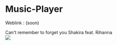 # Music-Player
Weblink : (soon)

<html lang="en">
<head>
<meta charset="utf-8">

<title>Music Player</title>
<meta name="description" content="">
<meta name="author" content="">
	
<!-- Load JS -->
<script src="mplayer.js"></script>

<!-- Load CSS -->
<link rel="stylesheet" href="mplayer.css">
<link rel="stylesheet" href="http://cdnjs.cloudflare.com/ajax/libs/font-awesome/4.0.3/css/font-awesome.min.css">

<!--[if lt IE 9]>
<script src="http://html5shiv.googlecode.com/svn/trunk/html5.js"></script>
<![endif]-->
	
 </head>

<body>

<div id="mplayer-container">
	<div id="mplayer">
        <div id="mplayer-details" class="animated">
            <span id="mplayer-songname">Can't remember to forget you</span>
            <span id="mplayer-artist">Shakira feat. Rihanna</span>
        </div>
        <div id="mplayer-cover">
            <img src="http://www.jyvhouse.co.uk/wp-content/uploads/2014/01/Shakira-ft-Rihanna-Cant-Remember-To-Forget-You-Jyvhouse-Extended-Bass-Remix.png">    
        </div>
		<div id="mplayer-nav">
            <div id="m-progress"></div>
            <span class="m-nav" id="m-nav-left"><i class="fa fa-chevron-left"></i></span>
            <div class="m-nav">
                <div id="m-nav-playbg">
                    <span id="m-nav-play"><i class="fa fa-play"></i></span>
                    <span id="m-nav-pause"><i class="fa fa-pause"></i></span>
                </div>
            </div>
            <span class="m-nav" id="m-nav-right"><i class="fa fa-chevron-right"></i></span>
        </div>
	</div>
	<div id="mplayer-button">
		<i class="fa fa-headphones"></i>
	</div>
</div>

</body>
</html>
